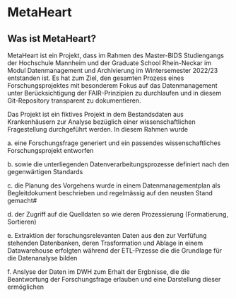 # MetaHeart

## Was ist MetaHeart?

MetaHeart ist ein Projekt, dass im Rahmen des Master-BIDS Studiengangs der Hochschule Mannheim und der Graduate School Rhein-Neckar im Modul Datenmanagement und Archivierung im Wintersemester 2022/23 entstanden ist. Es hat zum Ziel, den gesamten Prozess eines Forschungsprojektes mit besonderem Fokus auf das Datenmanagement unter Berücksichtigung der FAIR-Prinzipien zu durchlaufen und in diesem Git-Repository transparent zu dokumentieren.

Das Projekt ist ein fiktives Projekt in dem Bestandsdaten aus Krankenhäusern zur Analyse bezüglich einer wissenschaftlichen Fragestellung durchgeführt werden. In diesem Rahmen wurde

 a. eine Forschungsfrage generiert und ein passendes wissenschaftliches Forschungsprojekt entworfen
 
 b. sowie die unterliegenden Datenverarbeitungsprozesse definiert nach den gegenwärtigen Standards 
 
 c. die Planung des Vorgehens wurde in einem Datenmanagementplan als Begleitdokument beschrieben und regelmässig auf den neusten Stand gemacht#
 
 d. der Zugriff auf die Quelldaten so wie deren Prozessierung (Formatierung, Sortieren)
 
 e. Extraktion der forschungsrelevanten Daten aus den zur Verfüfung stehenden Datenbanken, deren Trasformation und Ablage in einem Datawarehouse erfolgten     während der ETL-Przesse die die Grundlage für die Datenanalyse bilden
 
 f. Anslyse der Daten im DWH zum Erhalt der Ergbnisse, die die Beantwortung der Forschungsfrage erlauben und eine Darstellung dieser ermöglichen
 
 
 
